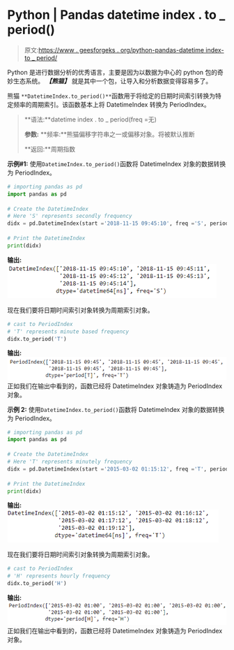 # Python | Pandas datetime index . to _ period()

> 原文:[https://www . geesforgeks . org/python-pandas-datetime index-to _ period/](https://www.geeksforgeeks.org/python-pandas-datetimeindex-to_period/)

Python 是进行数据分析的优秀语言，主要是因为以数据为中心的 python 包的奇妙生态系统。 ***【熊猫】*** 就是其中一个包，让导入和分析数据变得容易多了。

熊猫 `**DatetimeIndex.to_period()**`函数用于将给定的日期时间索引转换为特定频率的周期索引。该函数基本上将 DatetimeIndex 转换为 PeriodIndex。

> **语法:**datetime index . to _ period(freq =无)
> 
> **参数:**
> **频率:**熊猫偏移字符串之一或偏移对象。将被默认推断
> 
> **返回:**周期指数

**示例#1:** 使用`DatetimeIndex.to_period()`函数将 DatetimeIndex 对象的数据转换为 PeriodIndex。

```py
# importing pandas as pd
import pandas as pd

# Create the DatetimeIndex
# Here 'S' represents secondly frequency 
didx = pd.DatetimeIndex(start ='2018-11-15 09:45:10', freq ='S', periods = 5)

# Print the DatetimeIndex
print(didx)
```

**输出:**
![](img/63617d74f095de068a8d94c7b83e0d5c.png)

现在我们要将日期时间索引对象转换为周期索引对象。

```py
# cast to PeriodIndex
# 'T' represents minute based frequency
didx.to_period('T')
```

**输出:**
![](img/6efcd4a88d342cc372f6cfa7249d9b73.png)
正如我们在输出中看到的，函数已经将 DatetimeIndex 对象铸造为 PeriodIndex 对象。

**示例 2:** 使用`DatetimeIndex.to_period()`函数将 DatetimeIndex 对象的数据转换为 PeriodIndex。

```py
# importing pandas as pd
import pandas as pd

# Create the DatetimeIndex
# Here 'T' represents minutely frequency 
didx = pd.DatetimeIndex(start ='2015-03-02 01:15:12', freq ='T', periods = 5)

# Print the DatetimeIndex
print(didx)
```

**输出:**
![](img/43a13a7430e0bb0152b9bb82d54a137b.png)

现在我们要将日期时间索引对象转换为周期索引对象。

```py
# cast to PeriodIndex
# 'H' represents hourly frequency
didx.to_period('H')
```

**输出:**
![](img/6eb170553651a195d13d7d82129c5c16.png)
正如我们在输出中看到的，函数已经将 DatetimeIndex 对象铸造为 PeriodIndex 对象。